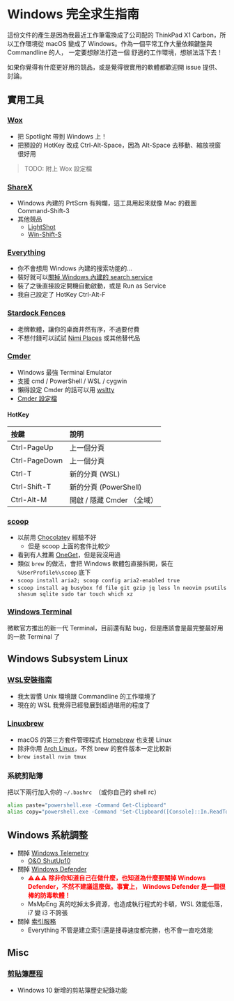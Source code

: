 # Windows 完全求生指南

這份文件的產生是因為我最近工作筆電換成了公司配的 ThinkPad X1 Carbon，所以工作環境從 macOS
變成了 Windows。作為一個平常工作大量依賴鍵盤與 Commandline 的人， 一定要想辦法打造一個
舒適的工作環境，想辦法活下去！

如果你覺得有什麼更好用的競品，或是覺得很實用的軟體都歡迎開 issue 提供、討論。

## 實用工具

### [Wox](http://www.wox.one/)

- 把 Spotlight 帶到 Windows 上！
- 把預設的 HotKey 改成 Ctrl-Alt-Space，因為 Alt-Space 去移動、縮放視窗很好用

> TODO: 附上 Wox 設定檔

### [ShareX](https://getsharex.com/)

- Windows 內建的 PrtScrn 有夠爛，這工具用起來就像 Mac 的截圖 Command-Shift-3
- 其他競品
	- [LightShot](https://app.prntscr.com/)
	- [Win-Shift-S](https://support.microsoft.com/help/4488540/windows-10-how-to-take-and-annotate-screenshots)

### [Everything](https://www.voidtools.com/)

- 你不會想用 Windows 內建的搜索功能的...
- 裝好就可以[關掉 Windows 內建的 search service](https://j.mp/disable-windows-search-service)
- 裝了之後直接設定開機自動啟動，或是 Run as Service
- 我自己設定了 HotKey Ctrl-Alt-F

### [Stardock Fences](https://www.stardock.com/products/fences/)

- 老牌軟體，讓你的桌面井然有序，不過要付費
- 不想付錢可以試試 [Nimi Places](https://www.playpcesor.com/2013/07/nimi-places.html) 或其他替代品

### [Cmder](https://cmder.net/)

- Windows 最強 Terminal Emulator
- 支援 cmd / PowerShell / WSL / cygwin
- 懶得設定 Cmder 的話可以用 [wsltty](https://github.com/mintty/wsltty)
- [Cmder 設定檔](cmder_config.xml)

#### HotKey

| 按鍵          | 說明                       |
| :------------ | :------------------------- |
| Ctrl-PageUp   | 上一個分頁                 |
| Ctrl-PageDown | 上一個分頁                 |
| Ctrl-T        | 新的分頁 (WSL)             |
| Ctrl-Shift-T  | 新的分頁 (PowerShell)      |
| Ctrl-Alt-M    | 開啟 / 隱藏 Cmder （全域） |

### [scoop](https://scoop.sh/)

- 以前用 [Chocolatey](https://chocolatey.org/) 經驗不好
	- 但是 scoop 上面的套件比較少
- 看到有人推薦 [OneGet](https://github.com/OneGet/oneget)，但是我沒用過
- 類似 `brew` 的做法，會把 Windows 軟體包直接拆開，裝在 `%UserProfile%\scoop` 底下
- `scoop install aria2; scoop config aria2-enabled true`
- `scoop install ag busybox fd file git gzip jq less ln neovim psutils shasum sqlite sudo tar touch which xz`

### [Windows Terminal](https://github.com/microsoft/terminal)

微軟官方推出的新一代 Terminal，目前還有點 bug，但是應該會是最完整最好用的一款 Terminal 了

## Windows Subsystem Linux

### [WSL安裝指南](https://docs.microsoft.com/zh-tw/windows/wsl/install-win10)

- 我太習慣 Unix 環境跟 Commandline 的工作環境了
- 現在的 WSL 我覺得已經發展到超過堪用的程度了

### [Linuxbrew](http://linuxbrew.sh/)

- macOS 的第三方套件管理程式 [Homebrew](https://brew.sh/) 也支援 Linux
- 除非你用 [Arch Linux](https://www.archlinux.org/)，不然 brew 的套件版本一定比較新
- `brew install nvim tmux`

### 系統剪貼簿

把以下兩行加入你的 `~/.bashrc`　（或你自己的 shell rc）

``` bash
alias paste="powershell.exe -Command Get-Clipboard"
alias copy="powershell.exe -Command 'Set-Clipboard([Console]::In.ReadToEnd())'"
```

## Windows 系統調整

- 關掉 [Windows Telemetry](https://www.neweggbusiness.com/smartbuyer/windows/should-you-disable-windows-10-telemetry/)
	- [O&O ShutUp10](https://www.oo-software.com/en/shutup10)
- 關掉 [Windows Defender](https://www.windowscentral.com/how-permanently-disable-windows-defender-windows-10)
	- **<span style="color: red">⚠️⚠️⚠️ 除非你知道自己在做什麼，也知道為什麼要關掉
      Windows Defender，不然不建議這麼做。事實上， Windows Defender
      是一個很棒的防毒軟體！</span>**
	- MsMpEng 真的吃掉太多資源，也造成執行程式的卡頓，WSL 效能低落，i7 變 i3 不誇張
- 關掉 [索引服務](https://www.online-tech-tips.com/computer-tips/simple-ways-to-increase-your-computers-performace-turn-off-indexing-on-your-local-drives/)
	- Everything 不管是建立索引還是搜尋速度都完勝，也不會一直吃效能

## Misc

### [剪貼簿歷程](https://support.microsoft.com/zh-tw/help/4464215/windows-10-get-help-with-clipboard)

- Windows 10 新增的剪貼簿歷史紀錄功能
